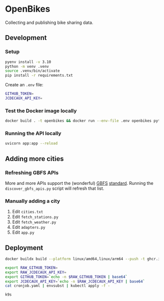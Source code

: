 # OpenBikes

Collecting and publishing bike sharing data.

## Development

### Setup

```sh
pyenv install -v 3.10
python -m venv .venv
source .venv/bin/activate
pip install -r requirements.txt
```

Create an `.env` file:

```sh
GITHUB_TOKEN=
JCDECAUX_API_KEY=
```

### Test the Docker image locally

```sh
docker build . -t openbikes && docker run --env-file .env openbikes python /code/fetch_stations.py
```

### Running the API locally

```sh
uvicorn app:app --reload
```

## Adding more cities

### Refreshing GBFS APIs

More and more APIs support the (wonderful) [GBFS](https://mobilitydata.org/gbfs-and-shared-mobility-data-policy-in-europe/) [standard](https://gbfs.mobilitydata.org/). Running the `discover_gbfs_apis.py` script will refresh that list.

### Manually adding a city

1. Edit `cities.txt`
2. Edit `fetch_stations.py`
3. Edit `fetch_weather.py`
4. Edit `adapters.py`
5. Edit `app.py`

## Deployment

```sh
docker buildx build --platform linux/amd64,linux/arm64 --push -t ghcr.io/maxhalford/openbikes:latest .

export RAW_GITHUB_TOKEN=
export RAW_JCDECAUX_API_KEY=
export GITHUB_TOKEN=`echo -n $RAW_GITHUB_TOKEN | base64`
export JCDECAUX_API_KEY=`echo -n $RAW_JCDECAUX_API_KEY | base64`
cat cronjob.yaml | envsubst | kubectl apply -f -

k9s
```
